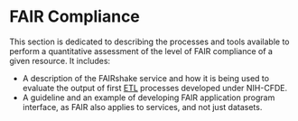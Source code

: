# FAIR Compliance

This section is dedicated to describing the processes and tools available to perform a quantitative assessment of the level of FAIR compliance of a given resource.
It includes:

- A description of the FAIRshake service and how it is being used to evaluate the output of first [ETL](https://docs.nih-cfde.org/en/latest/CFDE-glossary/#extract-transform-load-process-etl) processes developed under NIH-CFDE.
- A guideline and an example of developing FAIR application program interface, as FAIR also applies to services, and not just datasets.
